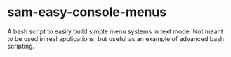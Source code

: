 sam-easy-console-menus
======================

A bash script to easily build simple menu systems in text mode. Not meant to be used in real applications, but useful as an example of advanced bash scripting.
